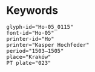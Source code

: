 # Keywords
<pre>
glyph-id="Ho-05_0115"
font-id="Ho-05"
printer-id="Ho"
printer="Kasper Hochfeder"
period="1503–1505"
place="Kraków"
PT plate="023"
</pre>
